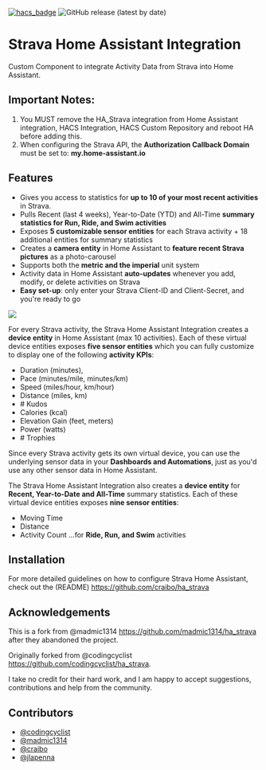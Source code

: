 [![hacs_badge](https://img.shields.io/badge/HACS-Custom-41BDF5.svg?style=for-the-badge)](https://github.com/hacs/integration)
![GitHub release (latest by date)](https://img.shields.io/github/v/release/craibo/ha_strava?color=41BDF5&style=for-the-badge)

# Strava Home Assistant Integration

Custom Component to integrate Activity Data from Strava into Home Assistant.

## Important Notes:

1. You MUST remove the HA_Strava integration from Home Assistant integration, HACS Integration, HACS Custom Repository and reboot HA before adding this.
2. When configuring the Strava API, the **Authorization Callback Domain** must be set to: **my.home-assistant.io**

## Features

- Gives you access to statistics for **up to 10 of your most recent activities** in Strava.
- Pulls Recent (last 4 weeks), Year-to-Date (YTD) and All-Time **summary statistics for Run, Ride, and Swim activities**
- Exposes **5 customizable sensor entities** for each Strava activity + 18 additional entities for summary statistics
- Creates a **camera entity** in Home Assistant to **feature recent Strava pictures** as a photo-carousel
- Supports both the **metric and the imperial** unit system
- Activity data in Home Assistant **auto-updates** whenever you add, modify, or delete activities on Strava
- **Easy set-up**: only enter your Strava Client-ID and Client-Secret, and you're ready to go

![](sensor_overview.png)

For every Strava activity, the Strava Home Assistant Integration creates a **device entity** in Home Assistant (max 10 activities). Each of these virtual device entities exposes **five sensor entities** which you can fully customize to display one of the following **activity KPIs**:

- Duration (minutes),
- Pace (minutes/mile, minutes/km)
- Speed (miles/hour, km/hour)
- Distance (miles, km)
- \# Kudos
- Calories (kcal)
- Elevation Gain (feet, meters)
- Power (watts)
- \# Trophies

Since every Strava activity gets its own virtual device, you can use the underlying sensor data in your **Dashboards and Automations**, just as you'd use any other sensor data in Home Assistant.

The Strava Home Assistant Integration also creates a **device entity** for **Recent, Year-to-Date and All-Time** summary statistics. Each of these virtual device entities exposes **nine sensor entities**:

- Moving Time
- Distance
- Activity Count
  ...for **Ride, Run, and Swim** activities

## Installation

For more detailed guidelines on how to configure Strava Home Assistant, check out the (README) https://github.com/craibo/ha_strava

## Acknowledgements

This is a fork from @madmic1314 <https://github.com/madmic1314/ha_strava> after they abandoned the project.

Originally forked from @codingcyclist <https://github.com/codingcyclist/ha_strava>.

I take no credit for their hard work, and I am happy to accept suggestions, contributions and help from the community.

## Contributors

- [@codingcyclist](https://github.com/codingcyclist)
- [@madmic1314](https://github.com/madmic1314)
- [@craibo](https://github.com/craibo)
- [@jlapenna](https://github.com/jlapenna)
